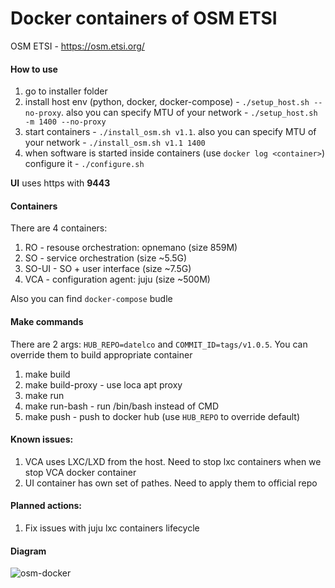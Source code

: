 Docker containers of OSM ETSI
=======

OSM ETSI - https://osm.etsi.org/ 

#### How to use

1. go to installer folder
2. install host env (python, docker, docker-compose) - `./setup_host.sh --no-proxy`. also you can specify MTU of your network - `./setup_host.sh -m 1400 --no-proxy`
3. start containers - `./install_osm.sh v1.1`. also you can specify MTU of your network - `./install_osm.sh v1.1 1400`
4. when software is started inside containers (use `docker log <container>`) configure it - `./configure.sh`

**UI** uses https with **9443**

#### Containers

There are 4 containers:

1. RO - resouse orchestration: opnemano (size 859M)
2. SO - service orchestration (size ~5.5G)
3. SO-UI - SO + user interface (size ~7.5G)
4. VCA - configuration agent: juju (size ~500M)

Also you can find `docker-compose` budle

#### Make commands

There are 2 args: `HUB_REPO=datelco` and `COMMIT_ID=tags/v1.0.5`. 
You can override them to build appropriate container

1. make build 
2. make build-proxy - use loca apt proxy
3. make run
4. make run-bash - run /bin/bash instead of CMD
5. make push - push to docker hub (use `HUB_REPO` to override default)

#### Known issues:

1. VCA uses LXC/LXD from the host. Need to stop lxc containers when we stop VCA docker container
2. UI container has own set of pathes. Need to apply them to official repo

#### Planned actions:
1. Fix issues with juju lxc containers lifecycle

#### Diagram
![osm-docker](https://www.dropbox.com/s/mohe0o51c4j1t6g/osm-docker.png?dl=0)
